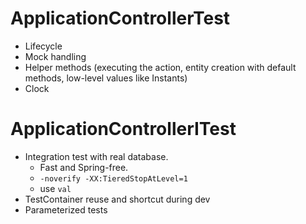 # ApplicationControllerTest
   
- Lifecycle
- Mock handling
- Helper methods (executing the action, entity creation with default methods, low-level values like Instants)
- Clock

# ApplicationControllerITest

- Integration test with real database. 
    - Fast and Spring-free.
    - `-noverify -XX:TieredStopAtLevel=1`
    - use `val` 
- TestContainer reuse and shortcut during dev
- Parameterized tests